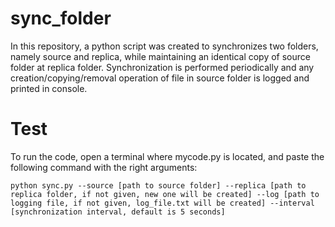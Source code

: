 # sync_folder
In this repository, a python script was created to synchronizes two folders, namely source and replica, while maintaining an identical copy of source folder at replica folder. Synchronization is performed periodically and any creation/copying/removal operation of file in source folder is logged and printed in console.

# Test
To run the code, open a terminal where mycode.py is located, and paste the following command with the right arguments:
```
python sync.py --source [path to source folder] --replica [path to replica folder, if not given, new one will be created] --log [path to logging file, if not given, log_file.txt will be created] --interval [synchronization interval, default is 5 seconds]
```
